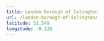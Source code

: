 ```yaml
---
title: London Borough of Islington
url: /london-borough-of-islington/
latitude: 51.549
longitude: -0.128
---
```

